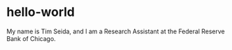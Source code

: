 # hello-world
My name is Tim Seida, and I am a Research Assistant at the Federal Reserve Bank of Chicago. 

